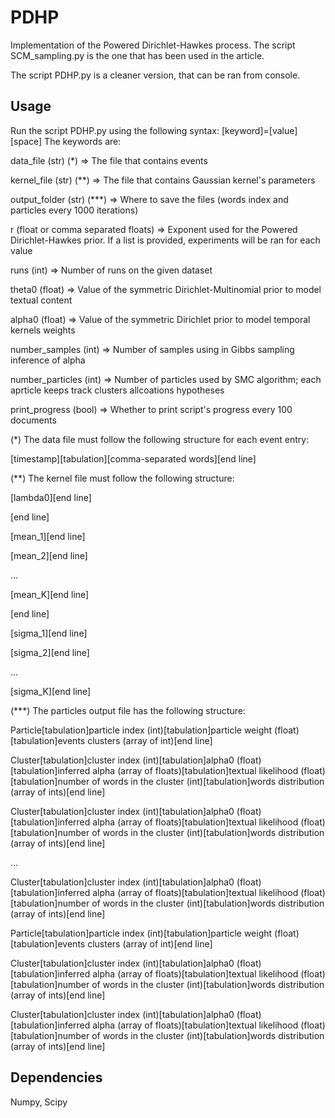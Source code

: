 # PDHP
Implementation of the Powered Dirichlet-Hawkes process.
The script SCM_sampling.py is the one that has been used in the article.

The script PDHP.py is a cleaner version, that can be ran from console.

## Usage
Run the script PDHP.py using the following syntax: [keyword]=[value][space]
The keywords are:

data_file (str) (*) => The file that contains events

kernel_file (str) (**) => The file that contains Gaussian kernel's parameters

output_folder (str) (***) => Where to save the files (words index and particles every 1000 iterations)

r (float or comma separated floats) => Exponent used for the Powered Dirichlet-Hawkes prior. If a list is provided, experiments will be ran for each value

runs (int) => Number of runs on the given dataset

theta0 (float) => Value of the symmetric Dirichlet-Multinomial prior to model textual content

alpha0 (float) => Value of the symmetric Dirichlet prior to model temporal kernels weights

number_samples (int) => Number of samples using in Gibbs sampling inference of alpha

number_particles (int) => Number of particles used by SMC algorithm; each aprticle keeps track clusters allcoations hypotheses

print_progress (bool) => Whether to print script's progress every 100 documents


(*) The data file must follow the following structure for each event entry:

[timestamp][tabulation][comma-separated words][end line]

(**) The kernel file must follow the following structure:

[lambda0][end line]

[end line]

[mean_1][end line]

[mean_2][end line]

...

[mean_K][end line]

[end line]

[sigma_1][end line]

[sigma_2][end line]

...

[sigma_K][end line]



(***) The particles output file has the following structure:

Particle[tabulation]particle index (int)[tabulation]particle weight (float)[tabulation]events clusters (array of int)[end line]

Cluster[tabulation]cluster index (int)[tabulation]alpha0 (float)[tabulation]inferred alpha (array of floats)[tabulation]textual likelihood (float) [tabulation]number of words in the cluster (int)[tabulation]words distribution (array of ints)[end line]

Cluster[tabulation]cluster index (int)[tabulation]alpha0 (float)[tabulation]inferred alpha (array of floats)[tabulation]textual likelihood (float) [tabulation]number of words in the cluster (int)[tabulation]words distribution (array of ints)[end line]

...

Cluster[tabulation]cluster index (int)[tabulation]alpha0 (float)[tabulation]inferred alpha (array of floats)[tabulation]textual likelihood (float) [tabulation]number of words in the cluster (int)[tabulation]words distribution (array of ints)[end line]

Particle[tabulation]particle index (int)[tabulation]particle weight (float)[tabulation]events clusters (array of int)[end line]

Cluster[tabulation]cluster index (int)[tabulation]alpha0 (float)[tabulation]inferred alpha (array of floats)[tabulation]textual likelihood (float) [tabulation]number of words in the cluster (int)[tabulation]words distribution (array of ints)[end line]

Cluster[tabulation]cluster index (int)[tabulation]alpha0 (float)[tabulation]inferred alpha (array of floats)[tabulation]textual likelihood (float) [tabulation]number of words in the cluster (int)[tabulation]words distribution (array of ints)[end line]




## Dependencies
Numpy, Scipy







